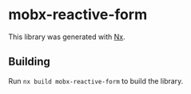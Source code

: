 # mobx-reactive-form

This library was generated with [Nx](https://nx.dev).

## Building

Run `nx build mobx-reactive-form` to build the library.
